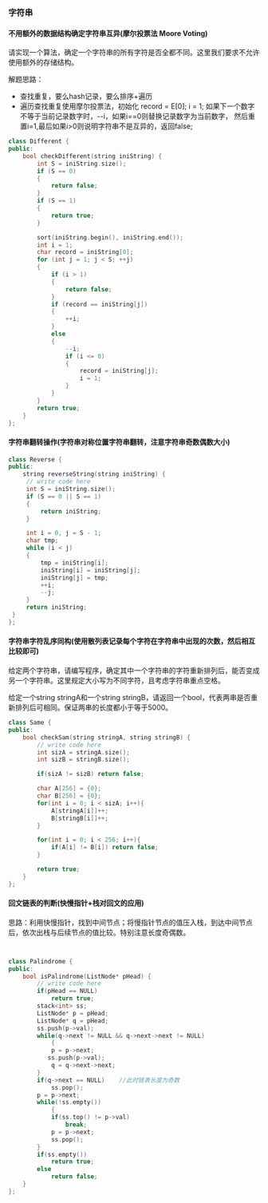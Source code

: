 ### 字符串

#### 不用额外的数据结构确定字符串互异(摩尔投票法 Moore Voting)
请实现一个算法，确定一个字符串的所有字符是否全都不同。这里我们要求不允许使用额外的存储结构。

解题思路：  
* 查找重复，要么hash记录，要么排序+遍历
* 遍历查找重复使用摩尔投票法，初始化 record = E[0]; i = 1; 如果下一个数字不等于当前记录数字时，--i，如果i==0则替换记录数字为当前数字，
然后重置i=1,最后如果i>0则说明字符串不是互异的，返回false;

```cpp
class Different {
public:
    bool checkDifferent(string iniString) {
        int S = iniString.size();
        if (S == 0)
        {
            return false;
        }
        if (S == 1)
        {
            return true;
        }

        sort(iniString.begin(), iniString.end());
        int i = 1;
        char record = iniString[0];
        for (int j = 1; j < S; ++j)
        {
            if (i > 1)
            {
                return false;
            }
            if (record == iniString[j])
            {
                ++i;
            }
            else
            {
                --i;
                if (i <= 0)
                {
                    record = iniString[j];
                    i = 1;
                }
            }
        }
        return true;
    }
};
```

#### 字符串翻转操作(字符串对称位置字符串翻转，注意字符串奇数偶数大小)

```cpp
class Reverse {
public:
    string reverseString(string iniString) {
	 // write code here
	 int S = iniString.size();
	 if (S == 0 || S == 1)
	 {
		 return iniString;
	 }

	 int i = 0, j = S - 1;
	 char tmp;
	 while (i < j)
	 {
		 tmp = iniString[i];
		 iniString[i] = iniString[j];
		 iniString[j] = tmp;
		 ++i;
		 --j;
	 }
	 return iniString;
 }
};
```

#### 字符串字符乱序同构(使用散列表记录每个字符在字符串中出现的次数，然后相互比较即可)
给定两个字符串，请编写程序，确定其中一个字符串的字符重新排列后，能否变成另一个字符串。这里规定大小写为不同字符，且考虑字符串重点空格。

给定一个string stringA和一个string stringB，请返回一个bool，代表两串是否重新排列后可相同。保证两串的长度都小于等于5000。

```cpp
class Same {
public:
    bool checkSam(string stringA, string stringB) {
        // write code here
        int sizA = stringA.size();
        int sizB = stringB.size();

        if(sizA != sizB) return false;

        char A[256] = {0};
        char B[256] = {0};
        for(int i = 0; i < sizA; i++){
            A[stringA[i]]++;
            B[stringB[i]]++;
        }

        for(int i = 0; i < 256; i++){
            if(A[i] != B[i]) return false;
        }

        return true;
    }
};
```

#### 回文链表的判断(快慢指针+栈对回文的应用)

思路：利用快慢指针，找到中间节点；将慢指针节点的值压入栈，到达中间节点后，依次出栈与后续节点的值比较。特别注意长度奇偶数。

```cpp


class Palindrome {
public:
    bool isPalindrome(ListNode* pHead) {
        // write code here
        if(pHead == NULL)
            return true;
        stack<int> ss;
        ListNode* p = pHead;
        ListNode* q = pHead;
        ss.push(p->val);
        while(q->next != NULL && q->next->next != NULL)
            {
            p = p->next;
           ss.push(p->val);
            q = q->next->next;
        }
        if(q->next == NULL)    //此时链表长度为奇数
            ss.pop();
        p = p->next;
        while(!ss.empty())
            {
            if(ss.top() != p->val)
                break;
            p = p->next;
            ss.pop();
        }
        if(ss.empty())
            return true;
        else
            return false;
    }
};
```
